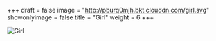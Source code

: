 +++
draft = false
image = "http://pburq0mjh.bkt.clouddn.com/girl.svg"
showonlyimage = false
title = "Girl"
weight = 6
+++

![Girl][1]

[1]: http://pburq0mjh.bkt.clouddn.com/girl.svg
